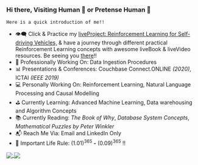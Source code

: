 ### Hi there, Visiting Human :wave: or Pretense Human :robot:
    Here is a quick introduction of me!!

- :eye_speech_bubble: Click & Practice my [liveProject: Reinforcement Learning for Self-driving Vehicles,](https://www.manning.com/liveproject/reinforcement-learning-for-self-driving-vehicles?utm_source=ashishrana&utm_medium=affiliate&utm_campaign=liveproject_rana_reinforcement_7_6_21&a_aid=ashishrana&a_bid=8f38c809) & have a journey through different practical Reinforcement Learning concepts with awesome liveBook & liveVideo resources. Be seeing you [there]((https://www.manning.com/liveproject/reinforcement-learning-for-self-driving-vehicles?utm_source=ashishrana&utm_medium=affiliate&utm_campaign=liveproject_rana_reinforcement_7_6_21&a_aid=ashishrana&a_bid=8f38c809))!!
- :briefcase: Professionally Working On: Data Ingestion Procedures
- :bar_chart: Presentations & Conferences: Couchbase Connect.ONLINE _(2020)_, ICTAI _(IEEE 2019)_
- :computer: Personally Working On: Reinforcement Learning, Natural Language Processing and Causal Modelling
- :golf: Currently Learning: Advanced Machine Learning, Data warehousing and Algorithm Concepts
- :books: Currently Reading: _The Book of Why_, _Database System Concepts_, _Mathematical Puzzles by Peter Winkler_
- :mailbox_with_mail: Reach Me Via: Email and LinkedIn Only
- :abacus: Important Life Rule: (1.01)<sup>365</sup> __-__ (0.09)<sup>365</sup> !!

<!--
[![My current github stats](https://github-readme-stats.vercel.app/api?username=ashishrana160796&show_icons=true&theme=merko&count_private=true)](https://github.com/anuraghazra/github-readme-stats)
[![My Top Languages](https://github-readme-stats.vercel.app/api/top-langs/?username=ashishrana160796&langs_count=8&layout=compact)](https://github.com/anuraghazra/github-readme-stats)
-->

<!-- Github Stats & Programming Languages Cards -->
<a href="https://github.com/anuraghazra/github-readme-stats">
  <img align="center" src="https://github-readme-stats.vercel.app/api?username=ashishrana160796&show_icons=true&theme=merko&count_private=true" />
</a>
<a href="https://github.com/anuraghazra/github-readme-stats">
  <img align="center" src="https://github-readme-stats.vercel.app/api/top-langs/?username=ashishrana160796&langs_count=8&layout=compact&theme=merko" />
</a>
